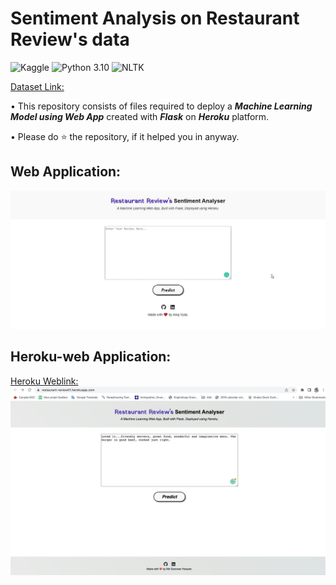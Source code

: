 # Sentiment Analysis on Restaurant Review's data
![Kaggle](https://img.shields.io/badge/Dataset-Kaggle-blue.svg) ![Python 3.10](https://img.shields.io/badge/Python-3.10-brightgreen.svg) ![NLTK](https://img.shields.io/badge/Library-NLTK-orange.svg)

[Dataset Link:](https://www.kaggle.com/datasets/d4rklucif3r/restaurant-reviews)


• This repository consists of files required to deploy a ___Machine Learning Model using Web App___ created with ___Flask___ on ___Heroku___ platform.

• Please do ⭐ the repository, if it helped you in anyway.

## Web Application:
![GIF](readme_resources/restaurant-review-web-app.gif)
## Heroku-web Application:
[Heroku Weblink:](https://restaurant-review01.herokuapp.com/)
![Heroku-apps](readme_resources/application-heroku.png)
